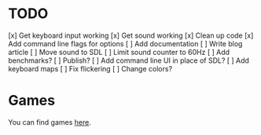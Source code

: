 # TODO
[x] Get keyboard input working
[x] Get sound working
[x] Clean up code
[x] Add command line flags for options
[ ] Add documentation
[ ] Write blog article
[ ] Move sound to SDL
[ ] Limit sound counter to 60Hz
[ ] Add benchmarks?
[ ] Publish?
[ ] Add command line UI in place of SDL?
[ ] Add keyboard maps
[ ] Fix flickering
[ ] Change colors?

# Games
You can find games [here](http://www.zophar.net/pdroms/chip8/chip-8-games-pack.html).
